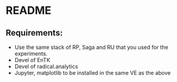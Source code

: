 # README

## Requirements:

* Use the same stack of RP, Saga and RU that you used for the experiments.
* Devel of EnTK
* Devel of radical.analytics
* Jupyter, matplotlib to be installed in the same VE as the above

